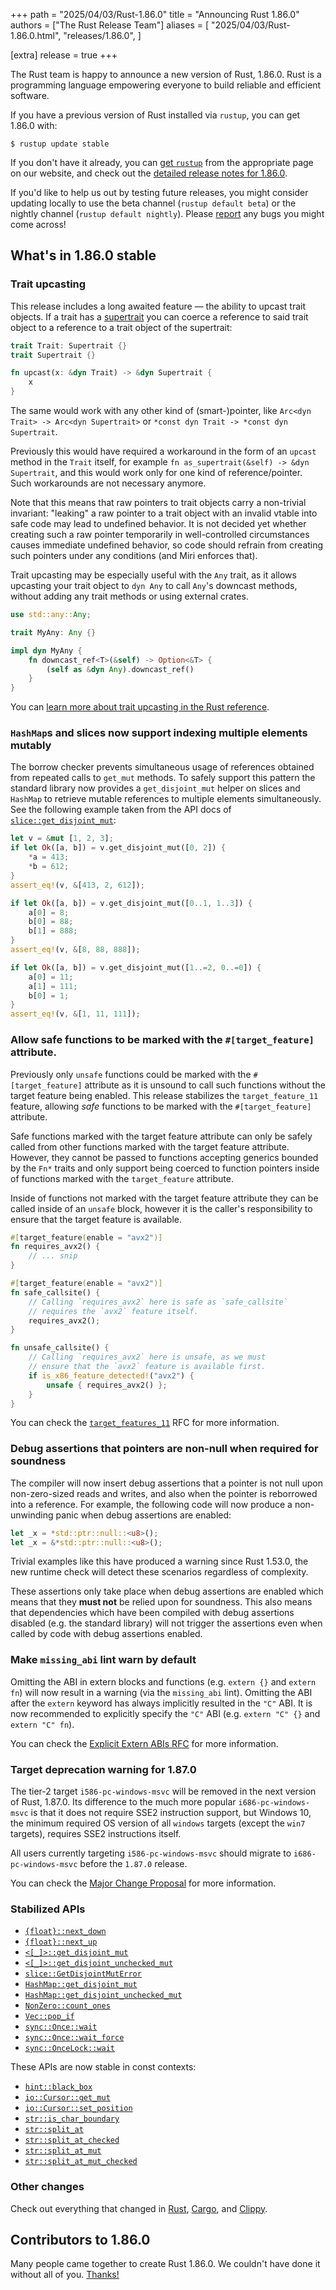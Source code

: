 +++
path = "2025/04/03/Rust-1.86.0"
title = "Announcing Rust 1.86.0"
authors = ["The Rust Release Team"]
aliases = [
    "2025/04/03/Rust-1.86.0.html",
    "releases/1.86.0",
]

[extra]
release = true
+++

The Rust team is happy to announce a new version of Rust, 1.86.0. Rust is a programming language empowering everyone to build reliable and efficient software.

If you have a previous version of Rust installed via `rustup`, you can get 1.86.0 with:

```
$ rustup update stable
```

If you don't have it already, you can [get `rustup`](https://www.rust-lang.org/install.html) from the appropriate page on our website, and check out the [detailed release notes for 1.86.0](https://doc.rust-lang.org/stable/releases.html#version-1860-2025-04-03).

If you'd like to help us out by testing future releases, you might consider updating locally to use the beta channel (`rustup default beta`) or the nightly channel (`rustup default nightly`). Please [report](https://github.com/rust-lang/rust/issues/new/choose) any bugs you might come across!

## What's in 1.86.0 stable

### Trait upcasting

This release includes a long awaited feature — the ability to upcast trait objects.
If a trait has a [supertrait](https://doc.rust-lang.org/reference/items/traits.html#supertraits) you can coerce a reference to said trait object to a reference to a trait object of the supertrait:

```rust
trait Trait: Supertrait {}
trait Supertrait {}

fn upcast(x: &dyn Trait) -> &dyn Supertrait {
    x
}
```

The same would work with any other kind of (smart-)pointer, like `Arc<dyn Trait> -> Arc<dyn Supertrait>` or `*const dyn Trait -> *const dyn Supertrait`.

Previously this would have required a workaround in the form of an `upcast` method in the `Trait` itself, for example `fn as_supertrait(&self) -> &dyn Supertrait`, and this would work only for one kind of reference/pointer. Such workarounds are not necessary anymore. 

Note that this means that raw pointers to trait objects carry a non-trivial invariant: "leaking" a raw pointer to a trait object with an invalid vtable into safe code may lead to undefined behavior. It is not decided yet whether creating such a raw pointer temporarily in well-controlled circumstances causes immediate undefined behavior, so code should refrain from creating such pointers under any conditions (and Miri enforces that).

Trait upcasting may be especially useful with the `Any` trait, as it allows upcasting your trait object to `dyn Any` to call `Any`'s downcast methods, without adding any trait methods or using external crates.

```rust
use std::any::Any;

trait MyAny: Any {}

impl dyn MyAny {
    fn downcast_ref<T>(&self) -> Option<&T> {
        (self as &dyn Any).downcast_ref()
    }
}
```

You can [learn more about trait upcasting in the Rust reference](https://doc.rust-lang.org/reference/type-coercions.html#unsized-coercions).

### `HashMap`s and slices now support indexing multiple elements mutably

The borrow checker prevents simultaneous usage of references obtained from repeated calls to `get_mut` methods. To safely support this pattern the standard library now provides a `get_disjoint_mut` helper on slices and `HashMap` to retrieve mutable references to multiple elements simultaneously. See the following example taken from the API docs of [`slice::get_disjoint_mut`](https://doc.rust-lang.org/stable/std/primitive.slice.html#method.get_disjoint_mut):
```rust
let v = &mut [1, 2, 3];
if let Ok([a, b]) = v.get_disjoint_mut([0, 2]) {
    *a = 413;
    *b = 612;
}
assert_eq!(v, &[413, 2, 612]);

if let Ok([a, b]) = v.get_disjoint_mut([0..1, 1..3]) {
    a[0] = 8;
    b[0] = 88;
    b[1] = 888;
}
assert_eq!(v, &[8, 88, 888]);

if let Ok([a, b]) = v.get_disjoint_mut([1..=2, 0..=0]) {
    a[0] = 11;
    a[1] = 111;
    b[0] = 1;
}
assert_eq!(v, &[1, 11, 111]);
```

### Allow safe functions to be marked with the `#[target_feature]` attribute.

Previously only `unsafe` functions could be marked with the `#[target_feature]` attribute as it is unsound to call such functions without the target feature being enabled. This release stabilizes the `target_feature_11` feature, allowing *safe* functions to be marked with the `#[target_feature]` attribute.

Safe functions marked with the target feature attribute can only be safely called from other functions marked with the target feature attribute. However, they cannot be passed to functions accepting generics bounded by the `Fn*` traits and only support being coerced to function pointers inside of functions marked with the `target_feature` attribute.

Inside of functions not marked with the target feature attribute they can be called inside of an `unsafe` block, however it is the caller's responsibility to ensure that the target feature is available.

```rust
#[target_feature(enable = "avx2")]
fn requires_avx2() {
    // ... snip
}

#[target_feature(enable = "avx2")]
fn safe_callsite() {
    // Calling `requires_avx2` here is safe as `safe_callsite`
    // requires the `avx2` feature itself.
    requires_avx2();
}

fn unsafe_callsite() {
    // Calling `requires_avx2` here is unsafe, as we must
    // ensure that the `avx2` feature is available first.
    if is_x86_feature_detected!("avx2") {
        unsafe { requires_avx2() };
    }
}
```

You can check the [`target_features_11`](https://github.com/rust-lang/rfcs/blob/master/text/2396-target-feature-1.1.md) RFC for more information.

### Debug assertions that pointers are non-null when required for soundness

The compiler will now insert debug assertions that a pointer is not null upon non-zero-sized reads and writes, and also when the pointer is reborrowed into a reference. For example, the following code will now produce a non-unwinding panic when debug assertions are enabled:
```rust
let _x = *std::ptr::null::<u8>();
let _x = &*std::ptr::null::<u8>();
```
Trivial examples like this have produced a warning since Rust 1.53.0, the new runtime check will detect these scenarios regardless of complexity.

These assertions only take place when debug assertions are enabled which means that they **must not** be relied upon for soundness. This also means that dependencies which have been compiled with debug assertions disabled (e.g. the standard library) will not trigger the assertions even when called by code with debug assertions enabled.

### Make `missing_abi` lint warn by default

Omitting the ABI in extern blocks and functions (e.g. `extern {}` and `extern fn`) will now result in a warning (via the `missing_abi` lint). Omitting the ABI after the `extern` keyword has always implicitly resulted in the `"C"` ABI. It is now recommended to explicitly specify the `"C"` ABI (e.g. `extern "C" {}` and `extern "C" fn`).

You can check the [Explicit Extern ABIs RFC](https://rust-lang.github.io/rfcs/3722-explicit-extern-abis.html) for more information.

### Target deprecation warning for 1.87.0

The tier-2 target `i586-pc-windows-msvc` will be removed in the next version of Rust, 1.87.0. Its difference to the much more popular `i686-pc-windows-msvc` is that it does not require SSE2 instruction support, but Windows 10, the minimum required OS version of all `windows` targets (except the `win7` targets), requires SSE2 instructions itself.

All users currently targeting `i586-pc-windows-msvc` should migrate to `i686-pc-windows-msvc` before the `1.87.0` release.

You can check the [Major Change Proposal](https://github.com/rust-lang/compiler-team/issues/840) for more information.

### Stabilized APIs

- [`{float}::next_down`](https://doc.rust-lang.org/stable/std/primitive.f64.html#method.next_down)
- [`{float}::next_up`](https://doc.rust-lang.org/stable/std/primitive.f64.html#method.next_up)
- [`<[_]>::get_disjoint_mut`](https://doc.rust-lang.org/stable/std/primitive.slice.html#method.get_disjoint_mut)
- [`<[_]>::get_disjoint_unchecked_mut`](https://doc.rust-lang.org/stable/std/primitive.slice.html#method.get_disjoint_unchecked_mut)
- [`slice::GetDisjointMutError`](https://doc.rust-lang.org/stable/std/slice/enum.GetDisjointMutError.html)
- [`HashMap::get_disjoint_mut`](https://doc.rust-lang.org/std/collections/hash_map/struct.HashMap.html#method.get_disjoint_mut)
- [`HashMap::get_disjoint_unchecked_mut`](https://doc.rust-lang.org/std/collections/hash_map/struct.HashMap.html#method.get_disjoint_unchecked_mut)
- [`NonZero::count_ones`](https://doc.rust-lang.org/stable/std/num/struct.NonZero.html#method.count_ones)
- [`Vec::pop_if`](https://doc.rust-lang.org/std/vec/struct.Vec.html#method.pop_if)
- [`sync::Once::wait`](https://doc.rust-lang.org/stable/std/sync/struct.Once.html#method.wait)
- [`sync::Once::wait_force`](https://doc.rust-lang.org/stable/std/sync/struct.Once.html#method.wait_force)
- [`sync::OnceLock::wait`](https://doc.rust-lang.org/stable/std/sync/struct.OnceLock.html#method.wait)

These APIs are now stable in const contexts:

- [`hint::black_box`](https://doc.rust-lang.org/stable/std/hint/fn.black_box.html)
- [`io::Cursor::get_mut`](https://doc.rust-lang.org/stable/std/io/struct.Cursor.html#method.get_mut)
- [`io::Cursor::set_position`](https://doc.rust-lang.org/stable/std/io/struct.Cursor.html#method.set_position)
- [`str::is_char_boundary`](https://doc.rust-lang.org/stable/std/primitive.str.html#method.is_char_boundary)
- [`str::split_at`](https://doc.rust-lang.org/stable/std/primitive.str.html#method.split_at)
- [`str::split_at_checked`](https://doc.rust-lang.org/stable/std/primitive.str.html#method.split_at_checked)
- [`str::split_at_mut`](https://doc.rust-lang.org/stable/std/primitive.str.html#method.split_at_mut)
- [`str::split_at_mut_checked`](https://doc.rust-lang.org/stable/std/primitive.str.html#method.split_at_mut_checked)

### Other changes

Check out everything that changed in [Rust](https://github.com/rust-lang/rust/releases/tag/1.86.0), [Cargo](https://doc.rust-lang.org/nightly/cargo/CHANGELOG.html#cargo-186-2025-04-03), and [Clippy](https://github.com/rust-lang/rust-clippy/blob/master/CHANGELOG.md#rust-186).

## Contributors to 1.86.0

Many people came together to create Rust 1.86.0. We couldn't have done it without all of you. [Thanks!](https://thanks.rust-lang.org/rust/1.86.0/)
